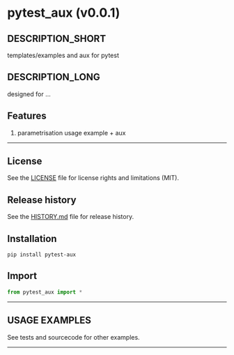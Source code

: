 # pytest_aux (v0.0.1)

## DESCRIPTION_SHORT
templates/examples and aux for pytest

## DESCRIPTION_LONG
designed for ...


## Features
1. parametrisation usage example + aux  


********************************************************************************
## License
See the [LICENSE](LICENSE) file for license rights and limitations (MIT).


## Release history
See the [HISTORY.md](HISTORY.md) file for release history.


## Installation
```commandline
pip install pytest-aux
```


## Import
```python
from pytest_aux import *
```


********************************************************************************
## USAGE EXAMPLES
See tests and sourcecode for other examples.

********************************************************************************
